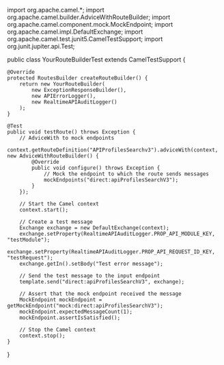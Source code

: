 import org.apache.camel.*;
import org.apache.camel.builder.AdviceWithRouteBuilder;
import org.apache.camel.component.mock.MockEndpoint;
import org.apache.camel.impl.DefaultExchange;
import org.apache.camel.test.junit5.CamelTestSupport;
import org.junit.jupiter.api.Test;

public class YourRouteBuilderTest extends CamelTestSupport {

    @Override
    protected RoutesBuilder createRouteBuilder() {
        return new YourRouteBuilder(
            new ExceptionResponseBuilder(), 
            new APIErrorLogger(), 
            new RealtimeAPIAuditLogger()
        );
    }

    @Test
    public void testRoute() throws Exception {
        // AdviceWith to mock endpoints
        context.getRouteDefinition("APIProfilesSearchv3").adviceWith(context, new AdviceWithRouteBuilder() {
            @Override
            public void configure() throws Exception {
                // Mock the endpoint to which the route sends messages
                mockEndpoints("direct:apiProfilesSearchV3");
            }
        });

        // Start the Camel context
        context.start();

        // Create a test message
        Exchange exchange = new DefaultExchange(context);
        exchange.setProperty(RealtimeAPIAuditLogger.PROP_API_MODULE_KEY, "testModule");
        exchange.setProperty(RealtimeAPIAuditLogger.PROP_API_REQUEST_ID_KEY, "testRequest");
        exchange.getIn().setBody("Test error message");

        // Send the test message to the input endpoint
        template.send("direct:apiProfilesSearchV3", exchange);

        // Assert that the mock endpoint received the message
        MockEndpoint mockEndpoint = getMockEndpoint("mock:direct:apiProfilesSearchV3");
        mockEndpoint.expectedMessageCount(1);
        mockEndpoint.assertIsSatisfied();

        // Stop the Camel context
        context.stop();
    }
}
